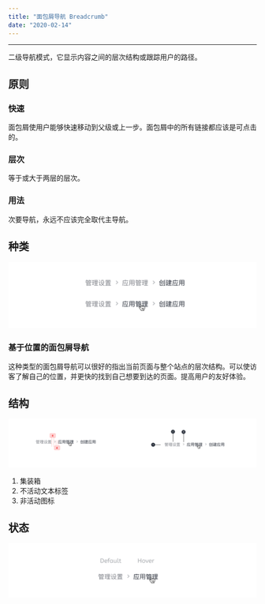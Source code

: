 ```yaml
---
title: "面包屑导航 Breadcrumb"
date: "2020-02-14"
---
```


---

二级导航模式，它显示内容之间的层次结构或跟踪用户的路径。

## 原则

### 快速

面包屑使用户能够快速移动到父级或上一步。面包屑中的所有链接都应该是可点击的。

### 层次

等于或大于两层的层次。

### 用法

次要导航，永远不应该完全取代主导航。

## 种类

![breadcrumb-1](breadcrumb-1.jpg)

### 基于位置的面包屑导航

这种类型的面包屑导航可以很好的指出当前页面与整个站点的层次结构。可以使访客了解自己的位置，并更快的找到自己想要到达的页面。提高用户的友好体验。

## 结构

![breadcrumb-2](breadcrumb-2.jpg)

1. 集装箱
2. 不活动文本标签
3. 非活动图标

## 状态

![breadcrumb-3](breadcrumb-3.jpg)
